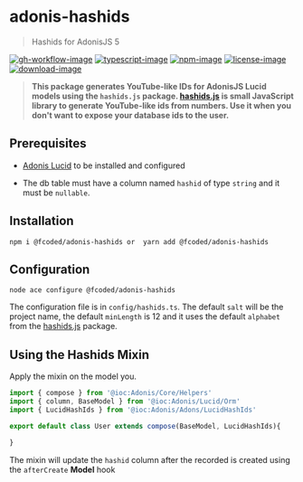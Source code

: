 # adonis-hashids

> Hashids for AdonisJS 5

[![gh-workflow-image]][gh-workflow-url] [![typescript-image]][typescript-url] [![npm-image]][npm-url] [![license-image]][license-url] [![download-image]][download-url]


> **This package generates YouTube-like IDs for AdonisJS Lucid models using the `hashids.js` package.  [hashids.js](https://github.com/niieani/hashids.js) is small JavaScript library to generate YouTube-like ids from numbers. Use it when you don't want to expose your database ids to the user.** 

## **Prerequisites**
- [Adonis Lucid](https://docs.adonisjs.com/guides/database/introduction) to be installed and configured

- The db table must have a column named `hashid` of type `string` and it must be `nullable`.


## **Installation**

```
npm i @fcoded/adonis-hashids or  yarn add @fcoded/adonis-hashids
```

## Configuration

```
node ace configure @fcoded/adonis-hashids
```

The configuration file is in `config/hashids.ts`. The default `salt` will be the project name, the default `minLength` is 12 and it uses the default `alphabet` from the [hashids.js](https://github.com/niieani/hashids.js) package.

## **Using the Hashids Mixin**

Apply the mixin on the model you.

```typescript
import { compose } from '@ioc:Adonis/Core/Helpers'
import { column, BaseModel } from '@ioc:Adonis/Lucid/Orm'
import { LucidHashIds } from '@ioc:Adonis/Adons/LucidHashIds'

export default class User extends compose(BaseModel, LucidHashIds){

}
```

The mixin will update the `hashid` column after the recorded is created using the `afterCreate` **Model** hook

[gh-workflow-image]: https://img.shields.io/github/actions/workflow/status/eokwukwe/adonis-hashids/test.yml?style=for-the-badge
[gh-workflow-url]: https://github.com/eokwukwe/adonis-hashids/actions/workflows/test.yml "Github action"

[typescript-image]: https://img.shields.io/badge/Typescript-294E80.svg?style=for-the-badge&logo=typescript
[typescript-url]:  "typescript"

[npm-image]: https://img.shields.io/npm/v/@fcoded/adonis-hashids/latest.svg?style=for-the-badge&logo=npm
[npm-url]: https://npmjs.org/package/@fcoded/adonis-hashids/v/latest "npm"

[license-image]: https://img.shields.io/npm/l/@fcoded/adonis-hashids?color=blueviolet&style=for-the-badge
[license-url]: LICENSE.md "license"

[download-image]: https://img.shields.io/npm/dm/%40fcoded/adonis-hashids?style=for-the-badge&logo=npm&label=Downloads
[download-url]: "download"
